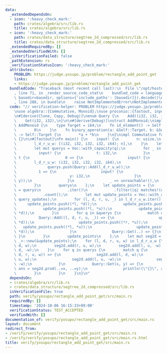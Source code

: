 ```yaml
---
data:
  _extendedDependsOn:
  - icon: ':heavy_check_mark:'
    path: crates/algebra/src/lib.rs
    title: crates/algebra/src/lib.rs
  - icon: ':heavy_check_mark:'
    path: crates/data_structure/segtree_2d_compressed/src/lib.rs
    title: crates/data_structure/segtree_2d_compressed/src/lib.rs
  _extendedRequiredBy: []
  _extendedVerifiedWith: []
  _isVerificationFailed: false
  _pathExtension: rs
  _verificationStatusIcon: ':heavy_check_mark:'
  attributes:
    PROBLEM: https://judge.yosupo.jp/problem/rectangle_add_point_get
    links:
    - https://judge.yosupo.jp/problem/rectangle_add_point_get
  bundledCode: "Traceback (most recent call last):\n  File \"/opt/hostedtoolcache/Python/3.10.15/x64/lib/python3.10/site-packages/onlinejudge_verify/documentation/build.py\"\
    , line 71, in _render_source_code_stat\n    bundled_code = language.bundle(stat.path,\
    \ basedir=basedir, options={'include_paths': [basedir]}).decode()\n  File \"/opt/hostedtoolcache/Python/3.10.15/x64/lib/python3.10/site-packages/onlinejudge_verify/languages/rust.py\"\
    , line 288, in bundle\n    raise NotImplementedError\nNotImplementedError\n"
  code: "// verification-helper: PROBLEM https://judge.yosupo.jp/problem/rectangle_add_point_get\n\
    \nuse algebra::{Commutative, Monoid};\nuse proconio::{fastout, input};\nuse segtree_2d_compressed::SegTree2DCompressed;\n\
    \n#[derive(Clone, Copy, Debug)]\nenum Query {\n    Add((i32, i32, i32, i32, i64)),\n\
    \    Get(i32, i32),\n}\n\n#[derive(Debug)]\nstruct AddMonoid;\nimpl Monoid for\
    \ AddMonoid {\n    type Target = i64;\n    fn id_element() -> Self::Target {\n\
    \        0\n    }\n    fn binary_operation(a: &Self::Target, b: &Self::Target)\
    \ -> Self::Target {\n        *a + *b\n    }\n}\nimpl Commutative for AddMonoid\
    \ {}\n\n#[fastout]\nfn main() {\n    input! {\n        n: usize,\n        q: usize,\n\
    \        l_d_r_u_w: [(i32, i32, i32, i32, i64); n],\n    }\n    let querys = {\n\
    \        let mut querys = Vec::with_capacity(q);\n        for _ in 0..q {\n  \
    \          input! {\n                t: i32,\n            }\n            match\
    \ t {\n                0 => {\n                    input! {\n                \
    \        l_d_r_u_w: (i32, i32, i32, i32, i64),\n                    }\n      \
    \              querys.push(Query::Add(l_d_r_u_w));\n                }\n      \
    \          1 => {\n                    input! {\n                        x: i32,\n\
    \                        y: i32,\n                    }\n                    querys.push(Query::Get(x,\
    \ y));\n                }\n                _ => unreachable!(),\n            }\n\
    \        }\n        querys\n    };\n    let update_points = {\n        let query_updates\
    \ = querys\n            .iter()\n            .filter(|q| matches!(q, Query::Add(..)))\n\
    \            .count();\n        let mut update_points = Vec::with_capacity(n +\
    \ query_updates);\n        for (l, d, r, u, _) in l_d_r_u_w.iter() {\n       \
    \     update_points.push((*l, *d));\n            update_points.push((*r, *u));\n\
    \            update_points.push((*l, *u));\n            update_points.push((*r,\
    \ *d));\n        }\n        for q in &querys {\n            match q {\n      \
    \          Query::Add((l, d, r, u, _)) => {\n                    update_points.push((*l,\
    \ *d));\n                    update_points.push((*r, *u));\n                 \
    \   update_points.push((*l, *u));\n                    update_points.push((*r,\
    \ *d));\n                }\n                Query::Get(..) => {}\n           \
    \ }\n        }\n        update_points\n    };\n    let mut seg2d = SegTree2DCompressed::<AddMonoid,\
    \ _>::new(&update_points);\n    for (l, d, r, u, w) in l_d_r_u_w {\n        seg2d.add(l,\
    \ d, w);\n        seg2d.add(r, u, w);\n        seg2d.add(l, u, -w);\n        seg2d.add(r,\
    \ d, -w);\n    }\n    for q in querys {\n        match q {\n            Query::Add((l,\
    \ d, r, u, w)) => {\n                seg2d.add(l, d, w);\n                seg2d.add(r,\
    \ u, w);\n                seg2d.add(l, u, -w);\n                seg2d.add(r, d,\
    \ -w);\n            }\n            Query::Get(x, y) => {\n                let\
    \ ans = seg2d.prod(..=x, ..=y);\n                println!(\"{}\", ans);\n    \
    \        }\n        }\n    }\n}\n"
  dependsOn:
  - crates/algebra/src/lib.rs
  - crates/data_structure/segtree_2d_compressed/src/lib.rs
  isVerificationFile: true
  path: verify/yosupo/rectangle_add_point_get/src/main.rs
  requiredBy: []
  timestamp: '2024-10-06 16:15:33+09:00'
  verificationStatus: TEST_ACCEPTED
  verifiedWith: []
documentation_of: verify/yosupo/rectangle_add_point_get/src/main.rs
layout: document
redirect_from:
- /verify/verify/yosupo/rectangle_add_point_get/src/main.rs
- /verify/verify/yosupo/rectangle_add_point_get/src/main.rs.html
title: verify/yosupo/rectangle_add_point_get/src/main.rs
---
```

